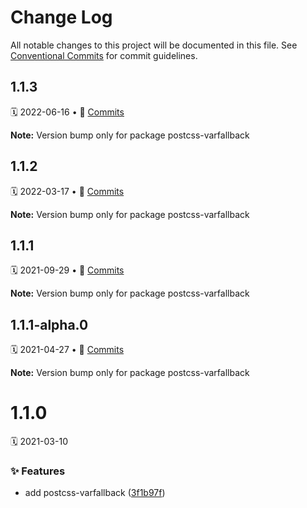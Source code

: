 # Change Log

All notable changes to this project will be documented in this file.
See [Conventional Commits](https://conventionalcommits.org) for commit guidelines.

<a name="1.1.3"></a>

## 1.1.3

🗓 2022-06-16 • 📝 [Commits](https://github.com/adobe/spectrum-css/compare/postcss-varfallback@1.1.2...postcss-varfallback@1.1.3)

**Note:** Version bump only for package postcss-varfallback

<a name="1.1.2"></a>

## 1.1.2

🗓 2022-03-17 • 📝 [Commits](https://github.com/adobe/spectrum-css/compare/postcss-varfallback@1.1.1-alpha.0...postcss-varfallback@1.1.2)

**Note:** Version bump only for package postcss-varfallback

<a name="1.1.1"></a>

## 1.1.1

🗓 2021-09-29 • 📝 [Commits](https://github.com/adobe/spectrum-css/compare/postcss-varfallback@1.1.1-alpha.0...postcss-varfallback@1.1.1)

**Note:** Version bump only for package postcss-varfallback

<a name="1.1.1-alpha.0"></a>

## 1.1.1-alpha.0

🗓 2021-04-27 • 📝 [Commits](https://github.com/adobe/spectrum-css/compare/postcss-varfallback@1.1.0...postcss-varfallback@1.1.1-alpha.0)

**Note:** Version bump only for package postcss-varfallback

<a name="1.1.0"></a>

# 1.1.0

🗓 2021-03-10

### ✨ Features

-   add postcss-varfallback ([3f1b97f](https://github.com/adobe/spectrum-css/commit/3f1b97f))

